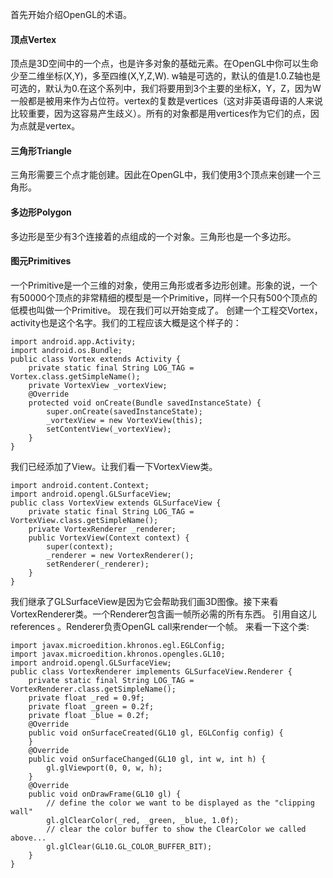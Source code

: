 首先开始介绍OpenGL的术语。 
#### 顶点Vertex 
顶点是3D空间中的一个点，也是许多对象的基础元素。在OpenGL中你可以生命少至二维坐标(X,Y)，多至四维(X,Y,Z,W). 
w轴是可选的，默认的值是1.0.Z轴也是可选的，默认为0.在这个系列中，我们将要用到3个主要的坐标X，Y，Z，因为W一般都是被用来作为占位符。vertex的复数是vertices（这对非英语母语的人来说比较重要，因为这容易产生歧义）。所有的对象都是用vertices作为它们的点，因为点就是vertex。
#### 三角形Triangle 
三角形需要三个点才能创建。因此在OpenGL中，我们使用3个顶点来创建一个三角形。
#### 多边形Polygon 
多边形是至少有3个连接着的点组成的一个对象。三角形也是一个多边形。
#### 图元Primitives 
一个Primitive是一个三维的对象，使用三角形或者多边形创建。形象的说，一个有50000个顶点的非常精细的模型是一个Primitive，同样一个只有500个顶点的低模也叫做一个Primitive。
现在我们可以开始变成了。
创建一个工程交Vortex，activity也是这个名字。我们的工程应该大概是这个样子的：
```  
import android.app.Activity;
import android.os.Bundle;
public class Vortex extends Activity {
	private static final String LOG_TAG = Vortex.class.getSimpleName();
	private VortexView _vortexView;
	@Override
	protected void onCreate(Bundle savedInstanceState) {
		super.onCreate(savedInstanceState);
		_vortexView = new VortexView(this);
		setContentView(_vortexView);
	}
}
```
我们已经添加了View。让我们看一下VortexView类。
```  
import android.content.Context;
import android.opengl.GLSurfaceView;
public class VortexView extends GLSurfaceView {
	private static final String LOG_TAG = VortexView.class.getSimpleName();
	private VortexRenderer _renderer;
	public VortexView(Context context) {
		super(context);
		_renderer = new VortexRenderer();
		setRenderer(_renderer);
	}
}
```
我们继承了GLSurfaceView是因为它会帮助我们画3D图像。接下来看VortexRenderer类。一个Renderer包含画一帧所必需的所有东西。 引用自这儿references 。Renderer负责OpenGL call来render一个帧。
来看一下这个类:
```  
import javax.microedition.khronos.egl.EGLConfig;
import javax.microedition.khronos.opengles.GL10;
import android.opengl.GLSurfaceView;
public class VortexRenderer implements GLSurfaceView.Renderer {
	private static final String LOG_TAG = VortexRenderer.class.getSimpleName();
	private float _red = 0.9f;
	private float _green = 0.2f;
	private float _blue = 0.2f;
	@Override
	public void onSurfaceCreated(GL10 gl, EGLConfig config) {
	}
	@Override
	public void onSurfaceChanged(GL10 gl, int w, int h) {
		gl.glViewport(0, 0, w, h);
	}
	@Override
	public void onDrawFrame(GL10 gl) {
		// define the color we want to be displayed as the "clipping wall"
		gl.glClearColor(_red, _green, _blue, 1.0f);
		// clear the color buffer to show the ClearColor we called above...
		gl.glClear(GL10.GL_COLOR_BUFFER_BIT);
	}
}
```